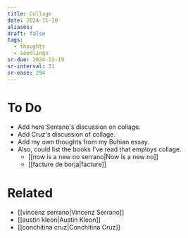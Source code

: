```yaml
---
title: Collage
date: 2024-11-10
aliases: 
draft: false
tags:
  - thoughts
  - seedlings
sr-due: 2024-12-19
sr-interval: 31
sr-ease: 294
---
```

# To Do

- Add here Serrano's discussion on collage.
- Add Cruz's discussion of collage.
- Add my own thoughts from my Buhian essay.
- Also, could list the books I've read that employs collage.
	- [[now is a new no serrano|Now is a new no]]
	- [[facture de borja|facture]]

# Related

- [[vincenz serrano|Vincenz Serrano]]
- [[austin kleon|Austin Kleon]]
- [[conchitina cruz|Conchitina Cruz]]
